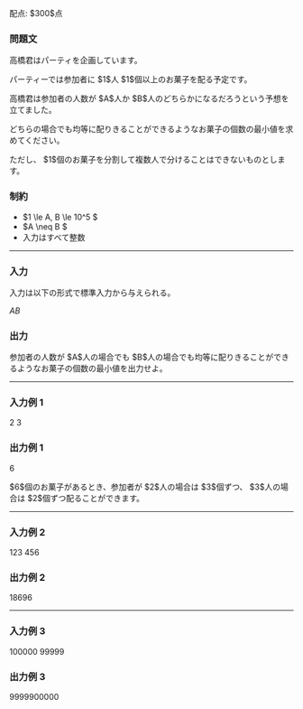 
<div>

<span>

<span>

<p>
配点: $300$点
</p>

<div>

<section>

### **問題文**

<p>
高橋君はパーティを企画しています。
</p>

<p>
パーティーでは参加者に $1$人 $1$個以上のお菓子を配る予定です。
</p>

<p>
高橋君は参加者の人数が $A$人か $B$人のどちらかになるだろうという予想を立てました。
</p>

<p>
どちらの場合でも均等に配りきることができるようなお菓子の個数の最小値を求めてください。
</p>

<p>
ただし、 $1$個のお菓子を分割して複数人で分けることはできないものとします。
</p>

</section>

</div>

<div>

<section>

### **制約**

<ul>

<li>
$1 \le A, B \le 10^5 $
</li>

<li>
$A \neq B $
</li>

<li>
入力はすべて整数
</li>

</ul>

</section>

</div>

---

<div>

<div>

<section>

### **入力**

<p>
入力は以下の形式で標準入力から与えられる。
</p>

<div>

$A$$B$
</div>

</section>

</div>

<div>

<section>

### **出力**

<p>
参加者の人数が $A$人の場合でも $B$人の場合でも均等に配りきることができるようなお菓子の個数の最小値を出力せよ。
</p>

</section>

</div>

</div>

---

<div>

<section>

### **入力例 1**

<div>

2 3

</div>

</section>

</div>

<div>

<section>

### **出力例 1**

<div>

6

</div>

<p>
$6$個のお菓子があるとき、参加者が $2$人の場合は $3$個ずつ、 $3$人の場合は $2$個ずつ配ることができます。
</p>

</section>

</div>

---

<div>

<section>

### **入力例 2**

<div>

123 456

</div>

</section>

</div>

<div>

<section>

### **出力例 2**

<div>

18696

</div>

</section>

</div>

---

<div>

<section>

### **入力例 3**

<div>

100000 99999

</div>

</section>

</div>

<div>

<section>

### **出力例 3**

<div>

9999900000

</div>

</section>

</div>

</span>

</span>

</div>
